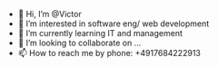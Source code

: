 - 👋 Hi, I’m @Victor
- 👀 I’m interested in software eng/ web development
- 🌱 I’m currently learning IT and management
- 💞️ I’m looking to collaborate on ...
- 📫 How to reach me by phone: +4917684222913

<!---
Yungsegz/Yungsegz is a ✨ special ✨ repository because its `README.md` (this file) appears on your GitHub profile.
You can click the Preview link to take a look at your changes.
--->

